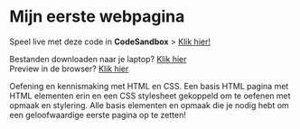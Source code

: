 # Mijn eerste webpagina

Speel live met deze code in **CodeSandbox** > [Klik hier!](https://codesandbox.io/s/github/CMD-Groningen/mijn-eerste-webpagina) 

Bestanden downloaden naar je laptop? [Klik hier](https://github.com/CMD-Groningen/mijn-eerste-webpagina/archive/refs/heads/master.zip)  
Preview in de browser? [Klik hier](https://htmlpreview.github.io/?https://github.com/davidvandenbor/mijn-eerste-webpagina/blob/master/index.html)

Oefening en kennismaking met HTML en CSS. Een basis HTML pagina met HTML elementen erin en een CSS stylesheet gekoppeld om te oefenen met opmaak en stylering. Alle basis elementen en opmaak die je nodig hebt om een geloofwaardige eerste pagina op te zetten!
